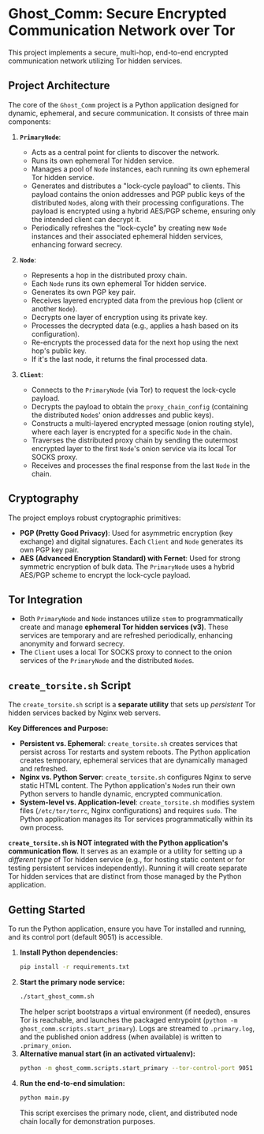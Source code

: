 # Ghost_Comm: Secure Encrypted Communication Network over Tor

This project implements a secure, multi-hop, end-to-end encrypted communication network utilizing Tor hidden services.

## Project Architecture

The core of the `Ghost_Comm` project is a Python application designed for dynamic, ephemeral, and secure communication. It consists of three main components:

1.  **`PrimaryNode`**:
    *   Acts as a central point for clients to discover the network.
    *   Runs its own ephemeral Tor hidden service.
    *   Manages a pool of `Node` instances, each running its own ephemeral Tor hidden service.
    *   Generates and distributes a "lock-cycle payload" to clients. This payload contains the onion addresses and PGP public keys of the distributed `Node`s, along with their processing configurations. The payload is encrypted using a hybrid AES/PGP scheme, ensuring only the intended client can decrypt it.
    *   Periodically refreshes the "lock-cycle" by creating new `Node` instances and their associated ephemeral hidden services, enhancing forward secrecy.

2.  **`Node`**:
    *   Represents a hop in the distributed proxy chain.
    *   Each `Node` runs its own ephemeral Tor hidden service.
    *   Generates its own PGP key pair.
    *   Receives layered encrypted data from the previous hop (client or another `Node`).
    *   Decrypts one layer of encryption using its private key.
    *   Processes the decrypted data (e.g., applies a hash based on its configuration).
    *   Re-encrypts the processed data for the next hop using the next hop's public key.
    *   If it's the last node, it returns the final processed data.

3.  **`Client`**:
    *   Connects to the `PrimaryNode` (via Tor) to request the lock-cycle payload.
    *   Decrypts the payload to obtain the `proxy_chain_config` (containing the distributed `Node`s' onion addresses and public keys).
    *   Constructs a multi-layered encrypted message (onion routing style), where each layer is encrypted for a specific `Node` in the chain.
    *   Traverses the distributed proxy chain by sending the outermost encrypted layer to the first `Node`'s onion service via its local Tor SOCKS proxy.
    *   Receives and processes the final response from the last `Node` in the chain.

## Cryptography

The project employs robust cryptographic primitives:

*   **PGP (Pretty Good Privacy)**: Used for asymmetric encryption (key exchange) and digital signatures. Each `Client` and `Node` generates its own PGP key pair.
*   **AES (Advanced Encryption Standard) with Fernet**: Used for strong symmetric encryption of bulk data. The `PrimaryNode` uses a hybrid AES/PGP scheme to encrypt the lock-cycle payload.

## Tor Integration

*   Both `PrimaryNode` and `Node` instances utilize `stem` to programmatically create and manage **ephemeral Tor hidden services (v3)**. These services are temporary and are refreshed periodically, enhancing anonymity and forward secrecy.
*   The `Client` uses a local Tor SOCKS proxy to connect to the onion services of the `PrimaryNode` and the distributed `Node`s.

## `create_torsite.sh` Script

The `create_torsite.sh` script is a **separate utility** that sets up *persistent* Tor hidden services backed by Nginx web servers.

**Key Differences and Purpose:**

*   **Persistent vs. Ephemeral**: `create_torsite.sh` creates services that persist across Tor restarts and system reboots. The Python application creates temporary, ephemeral services that are dynamically managed and refreshed.
*   **Nginx vs. Python Server**: `create_torsite.sh` configures Nginx to serve static HTML content. The Python application's `Node`s run their own Python servers to handle dynamic, encrypted communication.
*   **System-level vs. Application-level**: `create_torsite.sh` modifies system files (`/etc/tor/torrc`, Nginx configurations) and requires `sudo`. The Python application manages its Tor services programmatically within its own process.

**`create_torsite.sh` is NOT integrated with the Python application's communication flow.** It serves as an example or a utility for setting up a *different type* of Tor hidden service (e.g., for hosting static content or for testing persistent services independently). Running it will create separate Tor hidden services that are distinct from those managed by the Python application.

## Getting Started

To run the Python application, ensure you have Tor installed and running, and its control port (default 9051) is accessible.

1.  **Install Python dependencies:**
    ```bash
    pip install -r requirements.txt
    ```
2.  **Start the primary node service:**
    ```bash
    ./start_ghost_comm.sh
    ```
    The helper script bootstraps a virtual environment (if needed), ensures Tor is reachable, and launches the packaged entrypoint (`python -m ghost_comm.scripts.start_primary`). Logs are streamed to `.primary.log`, and the published onion address (when available) is written to `.primary_onion`.
3.  **Alternative manual start (in an activated virtualenv):**
    ```bash
    python -m ghost_comm.scripts.start_primary --tor-control-port 9051
    ```
4.  **Run the end-to-end simulation:**
    ```bash
    python main.py
    ```
    This script exercises the primary node, client, and distributed node chain locally for demonstration purposes.
